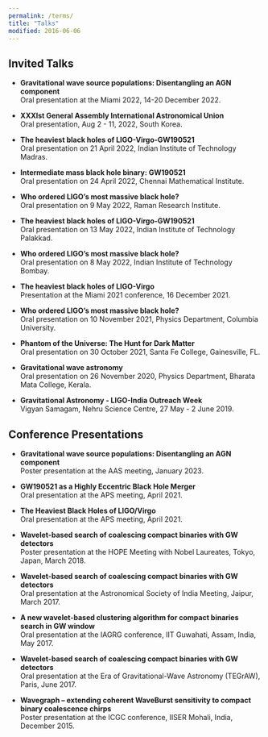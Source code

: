 ```yaml
---
permalink: /terms/
title: "Talks"
modified: 2016-06-06
---
```


## **Invited Talks**

- **Gravitational wave source populations: Disentangling an AGN component**  
  Oral presentation at the Miami 2022, 14-20 December 2022.
  
- **XXXIst General Assembly International Astronomical Union**  
  Oral presentation, Aug 2 - 11, 2022, South Korea.
  
- **The heaviest black holes of LIGO-Virgo-GW190521**  
  Oral presentation on 21 April 2022, Indian Institute of Technology Madras.
  
- **Intermediate mass black hole binary: GW190521**  
  Oral presentation on 24 April 2022, Chennai Mathematical Institute.
  
- **Who ordered LIGO’s most massive black hole?**  
  Oral presentation on 9 May 2022, Raman Research Institute.
  
- **The heaviest black holes of LIGO-Virgo-GW190521**  
  Oral presentation on 13 May 2022, Indian Institute of Technology Palakkad.
  
- **Who ordered LIGO’s most massive black hole?**  
  Oral presentation on 8 May 2022, Indian Institute of Technology Bombay.
  
- **The heaviest black holes of LIGO-Virgo**  
  Presentation at the Miami 2021 conference, 16 December 2021.
  
- **Who ordered LIGO’s most massive black hole?**  
  Oral presentation on 10 November 2021, Physics Department, Columbia University.
  
- **Phantom of the Universe: The Hunt for Dark Matter**  
  Oral presentation on 30 October 2021, Santa Fe College, Gainesville, FL.
  
- **Gravitational wave astronomy**  
  Oral presentation on 26 November 2020, Physics Department, Bharata Mata College, Kerala.
  
- **Gravitational Astronomy - LIGO-India Outreach Week**  
  Vigyan Samagam, Nehru Science Centre, 27 May - 2 June 2019.

## **Conference Presentations**

- **Gravitational wave source populations: Disentangling an AGN component**  
  Poster presentation at the AAS meeting, January 2023.
  
- **GW190521 as a Highly Eccentric Black Hole Merger**  
  Oral presentation at the APS meeting, April 2021.
  
- **The Heaviest Black Holes of LIGO/Virgo**  
  Oral presentation at the APS meeting, April 2021.
  
- **Wavelet-based search of coalescing compact binaries with GW detectors**  
  Poster presentation at the HOPE Meeting with Nobel Laureates, Tokyo, Japan, March 2018.
  
- **Wavelet-based search of coalescing compact binaries with GW detectors**  
  Oral presentation at the Astronomical Society of India Meeting, Jaipur, March 2017.
  
- **A new wavelet-based clustering algorithm for compact binaries search in GW window**  
  Oral presentation at the IAGRG conference, IIT Guwahati, Assam, India, May 2017.
  
- **Wavelet-based search of coalescing compact binaries with GW detectors**  
  Oral presentation at the Era of Gravitational-Wave Astronomy (TEGrAW), Paris, June 2017.
  
- **Wavegraph – extending coherent WaveBurst sensitivity to compact binary coalescence chirps**  
  Poster presentation at the ICGC conference, IISER Mohali, India, December 2015.


